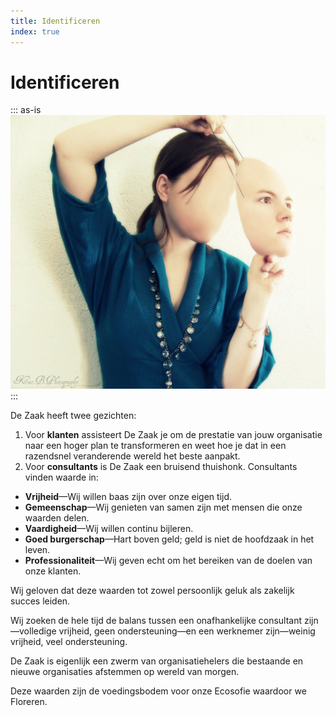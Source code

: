 ```yaml
---
title: Identificeren
index: true
---
```

# Identificeren
::: as-is
<img src="dna-identity-pulling-mask.jpg">
:::

De Zaak heeft twee gezichten:

1. Voor **klanten** assisteert De Zaak je om de prestatie van jouw organisatie naar een hoger plan te transformeren en weet hoe je dat in een razendsnel veranderende wereld het beste aanpakt.
2. Voor **consultants** is De Zaak een bruisend thuishonk.
Consultants vinden waarde  in:

- **Vrijheid**—Wij willen baas zijn over onze eigen tijd.
- **Gemeenschap**—Wij genieten van samen zijn met mensen die onze waarden delen.
- **Vaardigheid**—Wij willen continu bijleren.
- **Goed burgerschap**—Hart boven geld; geld is niet de hoofdzaak in het leven.
- **Professionaliteit**—Wij geven echt om het bereiken van de doelen van onze klanten.

Wij geloven dat deze waarden tot zowel persoonlijk geluk als zakelijk succes leiden.

Wij zoeken de hele tijd de balans tussen een onafhankelijke consultant zijn—volledige vrijheid, geen ondersteuning—en een werknemer zijn—weinig vrijheid, veel ondersteuning.

De Zaak is eigenlijk een zwerm van organisatiehelers die bestaande en nieuwe organisaties afstemmen op wereld van morgen.

Deze waarden zijn de voedingsbodem voor onze Ecosofie waardoor we Floreren.
